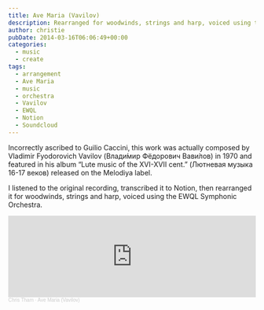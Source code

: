 ```yaml
---
title: Ave Maria (Vavilov)
description: Rearranged for woodwinds, strings and harp, voiced using the EWQL Symphonic Orchestra.
author: christie
pubDate: 2014-03-16T06:06:49+00:00
categories:
  - music
  - create
tags:
  - arrangement
  - Ave Maria
  - music
  - orchestra
  - Vavilov
  - EWQL
  - Notion
  - Soundcloud
---
```


Incorrectly ascribed to Guilio Caccini, this work was actually composed by Vladimir Fyodorovich Vavilov (Влади́мир Фёдорович Вави́лов) in 1970 and featured in his album &#8220;Lute music of the XVI-XVII cent.&#8221; (Лютневая музыка 16-17 веков) released on the Melodiya label.

I listened to the original recording, transcribed it to Notion, then rearranged it for woodwinds, strings and harp, voiced using the EWQL Symphonic Orchestra.

<iframe width="100%" height="166" scrolling="no" frameborder="no" allow="autoplay" src="https://w.soundcloud.com/player/?url=https%3A//api.soundcloud.com/tracks/139987079&color=%23ff5500&auto_play=false&hide_related=false&show_comments=true&show_user=true&show_reposts=false&show_teaser=true"></iframe><div style="font-size: 10px; color: #cccccc;line-break: anywhere;word-break: normal;overflow: hidden;white-space: nowrap;text-overflow: ellipsis; font-family: Interstate,Lucida Grande,Lucida Sans Unicode,Lucida Sans,Garuda,Verdana,Tahoma,sans-serif;font-weight: 100;"><a href="https://soundcloud.com/chris-tham" title="Chris Tham" target="_blank" style="color: #cccccc; text-decoration: none;">Chris Tham</a> · <a href="https://soundcloud.com/chris-tham/ave-maria" title="Ave Maria (Vavilov)" target="_blank" style="color: #cccccc; text-decoration: none;">Ave Maria (Vavilov)</a></div>
